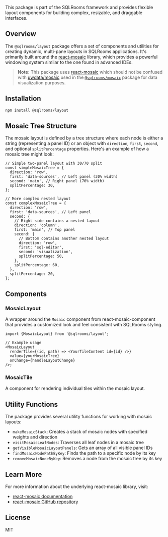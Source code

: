 This package is part of the SQLRooms framework and provides flexible layout components for building complex, resizable, and draggable interfaces.

## Overview

The `@sqlrooms/layout` package offers a set of components and utilities for creating dynamic, multi-pane layouts in SQLRooms applications. It's primarily built around the [react-mosaic](https://nomcopter.github.io/react-mosaic/) library, which provides a powerful windowing system similar to the one found in advanced IDEs.

> **Note:** This package uses [react-mosaic](https://nomcopter.github.io/react-mosaic/) which should not be confused with [uwdata/mosaic](https://github.com/uwdata/mosaic) used in the [`@sqlrooms/mosaic`](/api/mosaic/) package for data visualization purposes.

## Installation

```bash
npm install @sqlrooms/layout
```

## Mosaic Tree Structure

The mosaic layout is defined by a tree structure where each node is either a string (representing a panel ID) or an object with `direction`, `first`, `second`, and optional `splitPercentage` properties. Here's an example of how a mosaic tree might look:

```tsx
// Simple two-panel layout with 30/70 split
const simpleMosaicTree = {
  direction: 'row',
  first: 'data-sources', // Left panel (30% width)
  second: 'main', // Right panel (70% width)
  splitPercentage: 30,
};

// More complex nested layout
const complexMosaicTree = {
  direction: 'row',
  first: 'data-sources', // Left panel
  second: {
    // Right side contains a nested layout
    direction: 'column',
    first: 'main', // Top panel
    second: {
      // Bottom contains another nested layout
      direction: 'row',
      first: 'sql-editor',
      second: 'visualization',
      splitPercentage: 50,
    },
    splitPercentage: 60,
  },
  splitPercentage: 20,
};
```

## Components

### MosaicLayout

A wrapper around the `Mosaic` component from react-mosaic-component that provides a customized look and feel consistent with SQLRooms styling.

```tsx
import {MosaicLayout} from '@sqlrooms/layout';

// Example usage
<MosaicLayout
  renderTile={(id, path) => <YourTileContent id={id} />}
  value={yourMosaicTree}
  onChange={handleLayoutChange}
/>;
```

### MosaicTile

A component for rendering individual tiles within the mosaic layout.

## Utility Functions

The package provides several utility functions for working with mosaic layouts:

- `makeMosaicStack`: Creates a stack of mosaic nodes with specified weights and direction
- `visitMosaicLeafNodes`: Traverses all leaf nodes in a mosaic tree
- `getVisibleMosaicLayoutPanels`: Gets an array of all visible panel IDs
- `findMosaicNodePathByKey`: Finds the path to a specific node by its key
- `removeMosaicNodeByKey`: Removes a node from the mosaic tree by its key

## Learn More

For more information about the underlying react-mosaic library, visit:

- [react-mosaic documentation](https://nomcopter.github.io/react-mosaic/)
- [react-mosaic GitHub repository](https://github.com/nomcopter/react-mosaic)

## License

MIT
